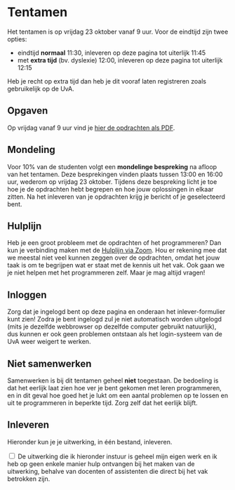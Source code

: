# Tentamen

Het tentamen is op vrijdag 23 oktober vanaf 9 uur. Voor de eindtijd zijn twee opties:

- eindtijd **normaal** 11:30, inleveren op deze pagina tot uiterlijk 11:45
- met **extra tijd** (bv. dyslexie) 12:00, inleveren op deze pagina tot uiterlijk 12:15

Heb je recht op extra tijd dan heb je dit vooraf laten registreren zoals gebruikelijk op de UvA.

## Opgaven

Op vrijdag vanaf 9 uur vind je [hier de opdrachten als PDF](20202021_Exam_InleidingProgrammeren.pdf).

## Mondeling

Voor 10% van de studenten volgt een **mondelinge bespreking** na afloop van het tentamen. Deze besprekingen vinden plaats tussen 13:00 en 16:00 uur, wederom op vrijdag 23 oktober. Tijdens deze bespreking licht je toe hoe je de opdrachten hebt begrepen en hoe jouw oplossingen in elkaar zitten. Na het inleveren van je opdrachten krijg je bericht of je geselecteerd bent.

## Hulplijn

Heb je een groot probleem met de opdrachten of het programmeren? Dan kun je verbinding maken met de [Hulplijn via Zoom](https://uva-live.zoom.us/j/88548128258?pwd=aFp1WlRzQ3RGdEY3VFhRR1FhL3lUdz09). Hou er rekening mee dat we meestal niet veel kunnen zeggen over de opdrachten, omdat het jouw taak is om te begrijpen wat er staat met de kennis uit het vak. Ook gaan we je niet helpen met het programmeren zelf. Maar je mag altijd vragen!

## Inloggen

Zorg dat je ingelogd bent op deze pagina en onderaan het inlever-formulier kunt zien! Zodra je bent ingelogd zul je niet automatisch worden uitgelogd (mits je dezelfde webbrowser op dezelfde computer gebruikt natuurlijk), dus kunnen er ook geen problemen ontstaan als het login-systeem van de UvA weer weigert te werken.

## Niet samenwerken

Samenwerken is bij dit tentamen geheel **niet** toegestaan. De bedoeling is dat het eerlijk laat zien hoe ver je bent gekomen met leren programmeren, en in dit geval hoe goed het je lukt om een aantal problemen op te lossen en uit te programmeren in beperkte tijd. Zorg zelf dat het eerlijk blijft.

## Inleveren

Hieronder kun je je uitwerking, in één bestand, inleveren.

<label for="eerlijk"><input type="checkbox" name="form[eerlijk]" value="-1" id="eerlijk" required> De uitwerking die ik hieronder instuur is geheel mijn eigen werk en ik heb op geen enkele manier hulp ontvangen bij het maken van de uitwerking, behalve van docenten of assistenten die direct bij het vak betrokken zijn.</label>
